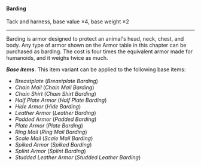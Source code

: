 #### Barding

Tack and harness, base value ×4, base weight ×2

---

Barding is armor designed to protect an animal's head, neck, chest, and body. Any type of armor shown on the Armor table in this chapter can be purchased as barding. The cost is four times the equivalent armor made for humanoids, and it weighs twice as much.

***Base items.*** This item variant can be applied to the following base items:

- *Breastplate* (*Breastplate Barding*)
- *Chain Mail* (*Chain Mail Barding*)
- *Chain Shirt* (*Chain Shirt Barding*)
- *Half Plate Armor* (*Half Plate Barding*)
- *Hide Armor* (*Hide Barding*)
- *Leather Armor* (*Leather Barding*)
- *Padded Armor* (*Padded Barding*)
- *Plate Armor* (*Plate Barding*)
- *Ring Mail* (*Ring Mail Barding*)
- *Scale Mail* (*Scale Mail Barding*)
- *Spiked Armor* (*Spiked Barding*)
- *Splint Armor* (*Splint Barding*)
- *Studded Leather Armor* (*Studded Leather Barding*)